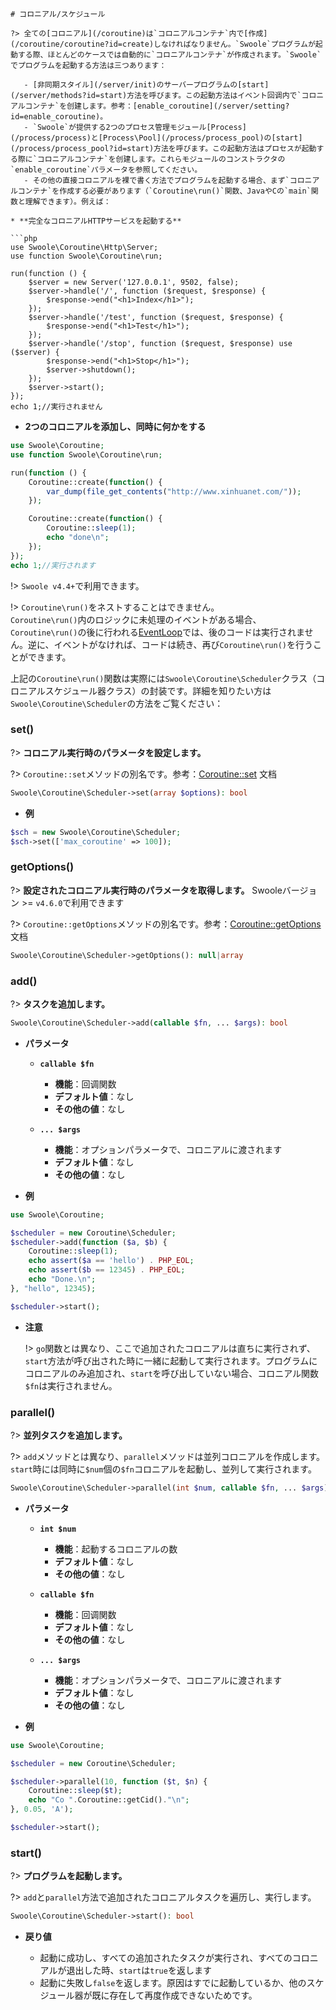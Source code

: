 ```
# コロニアル/スケジュール

?> 全ての[コロニアル](/coroutine)は`コロニアルコンテナ`内で[作成](/coroutine/coroutine?id=create)しなければなりません。`Swoole`プログラムが起動する際、ほとんどのケースでは自動的に`コロニアルコンテナ`が作成されます。`Swoole`でプログラムを起動する方法は三つあります：

   - [非同期スタイル](/server/init)のサーバープログラムの[start](/server/methods?id=start)方法を呼びます。この起動方法はイベント回调内で`コロニアルコンテナ`を创建します。参考：[enable_coroutine](/server/setting?id=enable_coroutine)。
   - `Swoole`が提供する2つのプロセス管理モジュール[Process](/process/process)と[Process\Pool](/process/process_pool)の[start](/process/process_pool?id=start)方法を呼びます。この起動方法はプロセスが起動する際に`コロニアルコンテナ`を创建します。これらモジュールのコンストラクタの`enable_coroutine`パラメータを参照してください。
   - その他の直接コロニアルを裸で書く方法でプログラムを起動する場合、まず`コロニアルコンテナ`を作成する必要があります（`Coroutine\run()`関数、JavaやCの`main`関数と理解できます）。例えば：

* **完全なコロニアルHTTPサービスを起動する**

```php
use Swoole\Coroutine\Http\Server;
use function Swoole\Coroutine\run;

run(function () {
    $server = new Server('127.0.0.1', 9502, false);
    $server->handle('/', function ($request, $response) {
        $response->end("<h1>Index</h1>");
    });
    $server->handle('/test', function ($request, $response) {
        $response->end("<h1>Test</h1>");
    });
    $server->handle('/stop', function ($request, $response) use ($server) {
        $response->end("<h1>Stop</h1>");
        $server->shutdown();
    });
    $server->start();
});
echo 1;//実行されません
```

* **2つのコロニアルを添加し、同時に何かをする**

```php
use Swoole\Coroutine;
use function Swoole\Coroutine\run;

run(function () {
    Coroutine::create(function() {
        var_dump(file_get_contents("http://www.xinhuanet.com/"));
    });

    Coroutine::create(function() {
        Coroutine::sleep(1);
        echo "done\n";
    });
});
echo 1;//実行されます
```

!> `Swoole v4.4+`で利用できます。

!> `Coroutine\run()`をネストすることはできません。  
`Coroutine\run()`内のロジックに未処理のイベントがある場合、`Coroutine\run()`の後に行われる[EventLoop](learn?id=什么是eventloop)では、後のコードは実行されません。逆に、イベントがなければ、コードは続き、再び`Coroutine\run()`を行うことができます。

上記の`Coroutine\run()`関数は実際には`Swoole\Coroutine\Scheduler`クラス（コロニアルスケジュール器クラス）の封装です。詳細を知りたい方は`Swoole\Coroutine\Scheduler`の方法をご覧ください：


### set()

?> **コロニアル実行時のパラメータを設定します。** 

?> `Coroutine::set`メソッドの別名です。参考：[Coroutine::set](/coroutine/coroutine?id=set) 文档

```php
Swoole\Coroutine\Scheduler->set(array $options): bool
```

  * **例**

```php
$sch = new Swoole\Coroutine\Scheduler;
$sch->set(['max_coroutine' => 100]);
```


### getOptions()

?> **設定されたコロニアル実行時のパラメータを取得します。** Swooleバージョン >= `v4.6.0`で利用できます

?> `Coroutine::getOptions`メソッドの別名です。参考：[Coroutine::getOptions](/coroutine/coroutine?id=getoptions) 文档

```php
Swoole\Coroutine\Scheduler->getOptions(): null|array
```


### add()

?> **タスクを追加します。** 

```php
Swoole\Coroutine\Scheduler->add(callable $fn, ... $args): bool
```

  * **パラメータ** 

    * **`callable $fn`**
      * **機能**：回调関数
      * **デフォルト値**：なし
      * **その他の値**：なし

    * **`... $args`**
      * **機能**：オプションパラメータで、コロニアルに渡されます
      * **デフォルト値**：なし
      * **その他の値**：なし

  * **例**

```php
use Swoole\Coroutine;

$scheduler = new Coroutine\Scheduler;
$scheduler->add(function ($a, $b) {
    Coroutine::sleep(1);
    echo assert($a == 'hello') . PHP_EOL;
    echo assert($b == 12345) . PHP_EOL;
    echo "Done.\n";
}, "hello", 12345);

$scheduler->start();
```
  
  * **注意**

    !> `go`関数とは異なり、ここで追加されたコロニアルは直ちに実行されず、`start`方法が呼び出された時に一緒に起動して実行されます。プログラムにコロニアルのみ追加され、`start`を呼び出していない場合、コロニアル関数`$fn`は実行されません。


### parallel()

?> **並列タスクを追加します。** 

?> `add`メソッドとは異なり、`parallel`メソッドは並列コロニアルを作成します。`start`時には同時に`$num`個の`$fn`コロニアルを起動し、並列して実行されます。

```php
Swoole\Coroutine\Scheduler->parallel(int $num, callable $fn, ... $args): bool
```

  * **パラメータ** 

    * **`int $num`**
      * **機能**：起動するコロニアルの数
      * **デフォルト値**：なし
      * **その他の値**：なし

    * **`callable $fn`**
      * **機能**：回调関数
      * **デフォルト値**：なし
      * **その他の値**：なし

    * **`... $args`**
      * **機能**：オプションパラメータで、コロニアルに渡されます
      * **デフォルト値**：なし
      * **その他の値**：なし

  * **例**

```php
use Swoole\Coroutine;

$scheduler = new Coroutine\Scheduler;

$scheduler->parallel(10, function ($t, $n) {
    Coroutine::sleep($t);
    echo "Co ".Coroutine::getCid()."\n";
}, 0.05, 'A');

$scheduler->start();
```

### start()

?> **プログラムを起動します。** 

?> `add`と`parallel`方法で追加されたコロニアルタスクを遍历し、実行します。

```php
Swoole\Coroutine\Scheduler->start(): bool
```

  * **戻り値**

    * 起動に成功し、すべての追加されたタスクが実行され、すべてのコロニアルが退出した時、`start`は`true`を返します
    * 起動に失敗し`false`を返します。原因はすでに起動しているか、他のスケジュール器が既に存在して再度作成できないためです。
```
